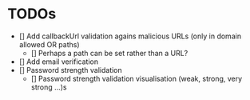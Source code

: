 # TODOs

 - [] Add callbackUrl validation agains malicious URLs (only in domain allowed OR paths)
   - [] Perhaps a path can be set rather than a URL?
 - [] Add email verification
 - [] Password strength validation
   - [] Password strength validation visualisation (weak, strong, very strong ...)s
